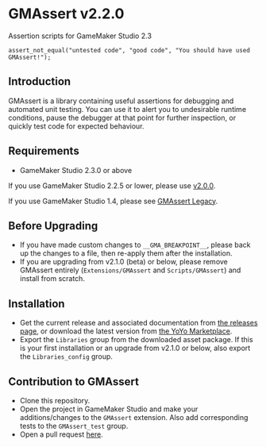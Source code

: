 # GMAssert v2.2.0

Assertion scripts for GameMaker Studio 2.3

```
assert_not_equal("untested code", "good code", "You should have used GMAssert!");
```

## Introduction

GMAssert is a library containing useful assertions for debugging and automated unit testing. You can use it to alert you to undesirable runtime conditions, pause the debugger at that point for further inspection, or quickly test code for expected behaviour.

## Requirements

- GameMaker Studio 2.3.0 or above

If you use GameMaker Studio 2.2.5 or lower, please use [v2.0.0](https://github.com/dicksonlaw583/gmassert2/releases/tag/v2.0.0).

If you use GameMaker Studio 1.4, please see [GMAssert Legacy](https://github.com/dicksonlaw583/gmassert-legacy).

## Before Upgrading

- If you have made custom changes to `__GMA_BREAKPOINT__`, please back up the changes to a file, then re-apply them after the installation.
- If you are upgrading from v2.1.0 (beta) or below, please remove GMAssert entirely (`Extensions/GMAssert` and `Scripts/GMAssert`) and install from scratch.

## Installation

- Get the current release and associated documentation from [the releases page](https://github.com/dicksonlaw583/gmassert2/releases), or download the latest version from [the YoYo Marketplace](https://marketplace.yoyogames.com/assets/8164/gmassert).
- Export the `Libraries` group from the downloaded asset package. If this is your first installation or an upgrade from v2.1.0 or below, also export the `Libraries_config` group.

## Contribution to GMAssert

- Clone this repository.
- Open the project in GameMaker Studio and make your additions/changes to the `GMAssert` extension. Also add corresponding tests to the `GMAssert_test` group.
- Open a pull request [here](https://github.com/dicksonlaw583/gmassert2/issues).
